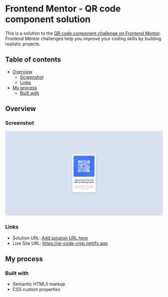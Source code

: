 # Frontend Mentor - QR code component solution

This is a solution to the [QR code component challenge on Frontend Mentor](https://www.frontendmentor.io/challenges/qr-code-component-iux_sIO_H). Frontend Mentor challenges help you improve your coding skills by building realistic projects. 

## Table of contents

- [Overview](#overview)
  - [Screenshot](#screenshot)
  - [Links](#links)
- [My process](#my-process)
  - [Built with](#built-with)

## Overview

### Screenshot

![](./images/screenshot.jpg)

### Links

- Solution URL: [Add solution URL here](https://your-solution-url.com)
- Live Site URL: https://qr-code-cmp.netlify.app

## My process

### Built with

- Semantic HTML5 markup
- CSS custom properties


